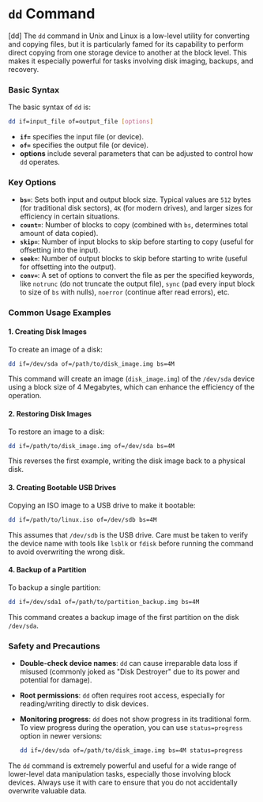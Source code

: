 # `dd` Command
[dd]
The `dd` command in Unix and Linux is a low-level utility for converting and copying files, but it is particularly famed for its capability to perform direct copying from one storage device to another at the block level. This makes it especially powerful for tasks involving disk imaging, backups, and recovery.

### Basic Syntax

The basic syntax of `dd` is:

```bash
dd if=input_file of=output_file [options]
```

- **`if=`** specifies the input file (or device).
- **`of=`** specifies the output file (or device).
- **options** include several parameters that can be adjusted to control how `dd` operates.

### Key Options

- **`bs=`**: Sets both input and output block size. Typical values are `512` bytes (for traditional disk sectors), `4K` (for modern drives), and larger sizes for efficiency in certain situations.
- **`count=`**: Number of blocks to copy (combined with `bs`, determines total amount of data copied).
- **`skip=`**: Number of input blocks to skip before starting to copy (useful for offsetting into the input).
- **`seek=`**: Number of output blocks to skip before starting to write (useful for offsetting into the output).
- **`conv=`**: A set of options to convert the file as per the specified keywords, like `notrunc` (do not truncate the output file), `sync` (pad every input block to size of `bs` with nulls), `noerror` (continue after read errors), etc.

### Common Usage Examples

#### 1. **Creating Disk Images**
To create an image of a disk:

```bash
dd if=/dev/sda of=/path/to/disk_image.img bs=4M
```
This command will create an image (`disk_image.img`) of the `/dev/sda` device using a block size of 4 Megabytes, which can enhance the efficiency of the operation.

#### 2. **Restoring Disk Images**
To restore an image to a disk:

```bash
dd if=/path/to/disk_image.img of=/dev/sda bs=4M
```
This reverses the first example, writing the disk image back to a physical disk.

#### 3. **Creating Bootable USB Drives**
Copying an ISO image to a USB drive to make it bootable:

```bash
dd if=/path/to/linux.iso of=/dev/sdb bs=4M
```
This assumes that `/dev/sdb` is the USB drive. Care must be taken to verify the device name with tools like `lsblk` or `fdisk` before running the command to avoid overwriting the wrong disk.

#### 4. **Backup of a Partition**
To backup a single partition:

```bash
dd if=/dev/sda1 of=/path/to/partition_backup.img bs=4M
```
This command creates a backup image of the first partition on the disk `/dev/sda`.

### Safety and Precautions

- **Double-check device names**: `dd` can cause irreparable data loss if misused (commonly joked as "Disk Destroyer" due to its power and potential for damage).
- **Root permissions**: `dd` often requires root access, especially for reading/writing directly to disk devices.
- **Monitoring progress**: `dd` does not show progress in its traditional form. To view progress during the operation, you can use `status=progress` option in newer versions:

  ```bash
  dd if=/dev/sda of=/path/to/disk_image.img bs=4M status=progress
  ```

The `dd` command is extremely powerful and useful for a wide range of lower-level data manipulation tasks, especially those involving block devices. Always use it with care to ensure that you do not accidentally overwrite valuable data.
